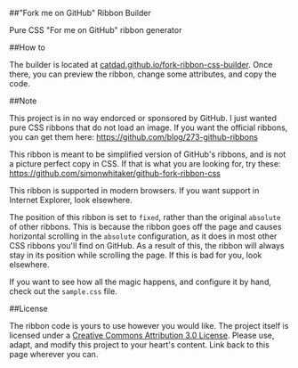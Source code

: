 ##"Fork me on GitHub" Ribbon Builder

Pure CSS "For me on GitHub" ribbon generator

##How to

The builder is located at [catdad.github.io/fork-ribbon-css-builder](http://catdad.github.io/fork-ribbon-css-builder). Once there, you can preview the ribbon, change some attributes, and copy the code.

##Note

This project is in no way endorced or sponsored by GitHub. I just wanted pure CSS ribbons that do not load an image. If you want the official ribbons, you can get them here: https://github.com/blog/273-github-ribbons

This ribbon is meant to be simplified version of GitHub's ribbons, and is not a picture perfect copy in CSS. If that is what you are looking for, try these: https://github.com/simonwhitaker/github-fork-ribbon-css

This ribbon is supported in modern browsers. If you want support in Internet Explorer, look elsewhere.

The position of this ribbon is set to `fixed`, rather than the original `absolute` of other ribbons. This is because the ribbon goes off the page and causes horizontal scrolling in the `absolute` configuration, as it does in most other CSS ribbons you'll find on GitHub. As a result of this, the ribbon will always stay in its position while scrolling the page. If this is bad for you, look elsewhere.

If you want to see how all the magic happens, and configure it by hand, check out the `sample.css` file.

##License

The ribbon code is yours to use however you would like. The project itself is licensed under a [Creative Commons Attribution 3.0 License](http://creativecommons.org/licenses/by/3.0/). Please use, adapt, and modify this project to your heart's content. Link back to this page wherever you can.
